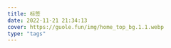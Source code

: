 ```yaml
---
title: 标签
date: 2022-11-21 21:34:13
cover: https://guole.fun/img/home_top_bg.1.1.webp
type: "tags"
---
```


